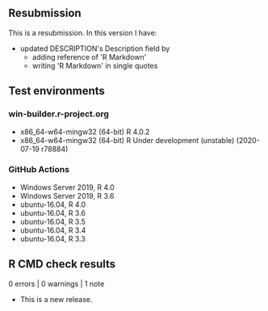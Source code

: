 ## Resubmission

This is a resubmission. In this version I have:

* updated DESCRIPTION's Description field by
    * adding reference of 'R Markdown'
    * writing 'R Markdown' in single quotes

## Test environments

### win-builder.r-project.org

- x86_64-w64-mingw32 (64-bit) R 4.0.2
- x86_64-w64-mingw32 (64-bit) R Under development (unstable) (2020-07-19 r78884)

### GitHub Actions

- Windows Server 2019, R 4.0
- Windows Server 2019, R 3.6
- ubuntu-16.04, R 4.0
- ubuntu-16.04, R 3.6
- ubuntu-16.04, R 3.5
- ubuntu-16.04, R 3.4
- ubuntu-16.04, R 3.3

## R CMD check results

0 errors | 0 warnings | 1 note

* This is a new release.
